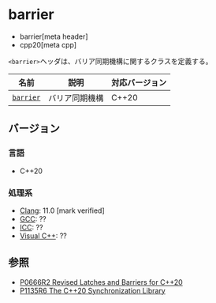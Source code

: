 # barrier
* barrier[meta header]
* cpp20[meta cpp]

`<barrier>`ヘッダは、バリア同期機構に関するクラスを定義する。

| 名前            | 説明           | 対応バージョン |
|-----------------|----------------|----------------|
| [`barrier`](barrier/barrier.md) | バリア同期機構 | C++20 |


## バージョン
### 言語
- C++20

### 処理系
- [Clang](/implementation.md#clang): 11.0 [mark verified]
- [GCC](/implementation.md#gcc): ??
- [ICC](/implementation.md#icc): ??
- [Visual C++](/implementation.md#visual_cpp): ??


## 参照
- [P0666R2 Revised Latches and Barriers for C++20](http://www.open-std.org/jtc1/sc22/wg21/docs/papers/2018/p0666r2.pdf)
- [P1135R6 The C++20 Synchronization Library](http://www.open-std.org/jtc1/sc22/wg21/docs/papers/2019/p1135r6.html)
